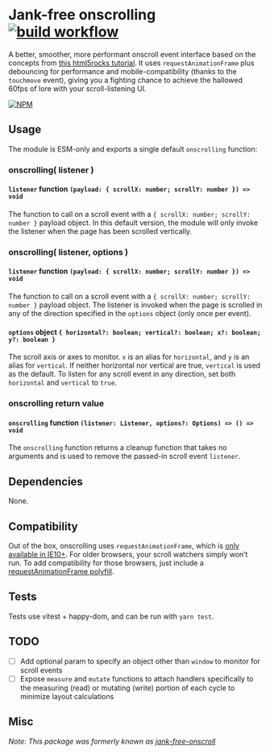 # Jank-free onscrolling&nbsp; [![build workflow](https://github.com/acusti/onscrolling/actions/workflows/deploy.yml/badge.svg)](https://github.com/acusti/onscrolling/actions)

A better, smoother, more performant onscroll event interface based on the concepts from [this html5rocks tutorial][html5rocks-tutorial]. It uses `requestAnimationFrame` plus debouncing for performance and mobile-compatibility (thanks to the `touchmove` event), giving you a fighting chance to achieve the hallowed 60fps of lore with your scroll-listening UI.

[![NPM](https://nodei.co/npm/onscrolling.png?compact=true)](https://nodei.co/npm/onscrolling/)

## Usage

The module is ESM-only and exports a single default `onscrolling` function:

### onscrolling( listener )

#### `listener` function `(payload: { scrollX: number; scrollY: number }) => void`

The function to call on a scroll event with a `{ scrollX: number; scrollY: number }` payload object. In this default version, the module will only invoke the listener when the page has been scrolled vertically.

### onscrolling( listener, options )

#### `listener` function `(payload: { scrollX: number; scrollY: number }) => void`

The function to call on a scroll event with a `{ scrollX: number; scrollY: number }` payload object. The listener is invoked when the page is scrolled in any of the direction specified in the `options` object (only once per event).

#### `options` object `{ horizontal?: boolean; vertical?: boolean; x?: boolean; y?: boolean }`

The scroll axis or axes to monitor. `x` is an alias for `horizontal`, and `y` is an alias for `vertical`. If neither horizontal nor vertical are true, `vertical` is used as the default. To listen for any scroll event in any direction, set both `horizontal` and `vertical` to `true`.

### onscrolling return value

#### `onscrolling` function `(listener: Listener, options?: Options) => () => void`

The `onscrolling` function returns a cleanup function that takes no arguments and is used to remove the passed-in scroll event `listener`.

## Dependencies

None.

## Compatibility

Out of the box, onscrolling uses `requestAnimationFrame`, which is [only available in IE10+][raf-caniuse]. For older browsers, your scroll watchers simply won’t run. To add compatibility for those browsers, just include a [requestAnimationFrame polyfill][raf-polyfill].

## Tests

Tests use vitest + happy-dom, and can be run with `yarn test`.

## TODO

-   [ ] Add optional param to specify an object other than `window` to monitor for scroll events
-   [ ] Expose `measure` and `mutate` functions to attach handlers specifically to the measuring (read) or mutating (write) portion of each cycle to minimize layout calculations

## Misc

_Note: This package was formerly known as [jank-free-onscroll][]_

[html5rocks-tutorial]: http://www.html5rocks.com/en/tutorials/speed/animations/#debouncing-scroll-events
[raf-caniuse]: http://caniuse.com/#feat=requestanimationframe
[raf-polyfill]: https://gist.github.com/paulirish/1579671
[jank-free-onscroll]: https://github.com/acusti/jank-free-onscroll
